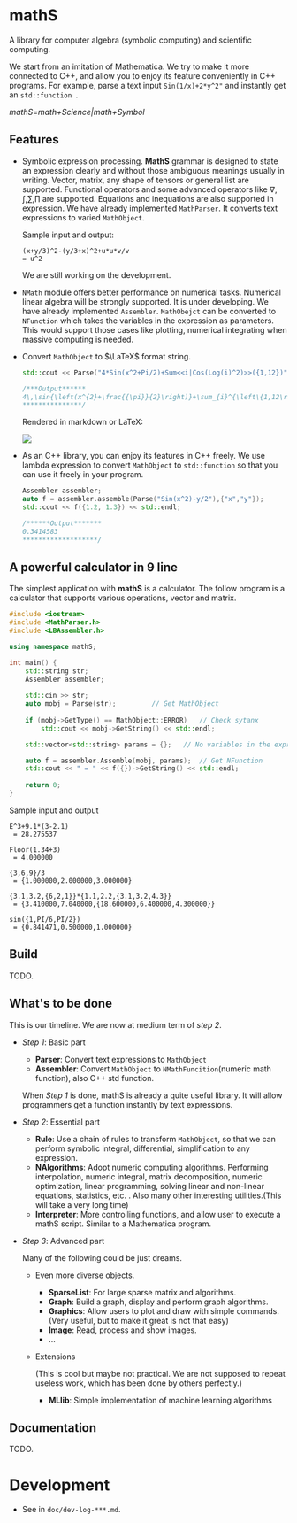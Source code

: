 # mathS

A library for computer algebra (symbolic computing) and scientific computing.

We start from an imitation of Mathematica. We try to make it more connected to C++, and allow you to enjoy its feature conveniently in C++ programs. For example, parse a text input `Sin(1/x)+2*y^2"` and instantly get an `std::function `.

*mathS=math+Science|math+Symbol*



## Features

* Symbolic expression processing. **MathS** grammar is designed to state an expression clearly and without those ambiguous meanings usually in writing. Vector, matrix, any shape of tensors or general list are supported.  Functional operators and some advanced operators like $\nabla,\int,\sum,\prod$  are supported. Equations and inequations are also supported in expression. We have already implemented `MathParser`. It converts text expressions to varied `MathObject`. 

  Sample input and output:

  ```
  (x+y/3)^2-(y/3+x)^2+u*u*v/v
  = u^2
  ```

  We are still working on the development.

* `NMath` module offers better performance on numerical tasks. Numerical linear algebra will be strongly supported. It is under developing. We have already implemented `Assembler`. `MathObejct` can be converted to `NFunction` which takes the variables in the expression as parameters. This would support those cases like plotting, numerical integrating  when massive computing is needed. 

* Convert `MathObject` to $\LaTeX$ format string.

  ```C++
  std::cout << Parse("4*Sin(x^2+Pi/2)+Sum<<i|Cos(Log(i)^2)>>({1,12})")->GetLaTeXString() << std::endl;
  
  /***Output******
  4\,\sin{\left(x^{2}+\frac{{\pi}}{2}\right)}+\sum_{i}^{\left\{1,12\right\}}\cos{\left(\log{i}\right)^{2}}
  ***************/
  ```

  Rendered in markdown or LaTeX:
  
  ![](http://latex.codecogs.com/svg.latex?4\\,\\sin{\\left(x^{2}+\\frac{{\\pi}}{2}\\right)}+\\sum_{i}^{\\left\\{1,12\\right\\}}\\cos{\\left(\\log{i}\\right)^{2}})
  
* As an C++ library, you can enjoy its features in C++ freely.  We use lambda expression to convert  `MathObject` to `std::function` so that you can use it freely in your program.

  ```C++
  Assembler assembler;
  auto f = assembler.assemble(Parse("Sin(x^2)-y/2"),{"x","y"});
  std::cout << f({1.2, 1.3}) << std::endl;
  
  /******Output*******
  0.3414583
  *******************/
  ```

  

## A powerful calculator in 9 line

The simplest application with **mathS** is a calculator. The follow program is a calculator that supports various operations, vector and matrix. 

```c++
#include <iostream>
#include <MathParser.h>
#include <LBAssembler.h>

using namespace mathS;

int main() {    
	std::string str;
    Assembler assembler;
    
 	std::cin >> str;
    auto mobj = Parse(str);			// Get MathObject
        
    if (mobj->GetType() == MathObject::ERROR) 	// Check sytanx
        std::cout << mobj->GetString() << std::endl;

    std::vector<std::string> params = {};	// No variables in the expression in a calculator program.

    auto f = assembler.Assemble(mobj, params);	// Get NFunction
    std::cout << " = " << f({})->GetString() << std::endl;
    
    return 0;
}
```

Sample input and output

```
E^3+9.1*(3-2.1)
 = 28.275537

Floor(1.34+3)
 = 4.000000

{3,6,9}/3
 = {1.000000,2.000000,3.000000}

{3.1,3.2,{6,2,1}}*{1.1,2.2,{3.1,3.2,4.3}}
 = {3.410000,7.040000,{18.600000,6.400000,4.300000}}

sin({1,PI/6,PI/2})
 = {0.841471,0.500000,1.000000}
```

## Build

TODO.



## What's to be done

This is our timeline. We are now at medium term of *step 2*.

* *Step 1*: Basic part

  * **Parser**: Convert text expressions to `MathObject`
  * **Assembler**: Convert `MathObject` to `NMathFuncition`(numeric math function), also C++ std function. 

  When *Step 1* is done, mathS is already  a quite useful library. It will allow programmers  get a function instantly by text expressions.

* *Step 2*: Essential part

  * **Rule**: Use a chain of rules to transform `MathObject`, so that we can perform symbolic integral, differential, simplification to any expression.
  * **NAlgorithms**: Adopt numeric computing algorithms. Performing interpolation, numeric integral, matrix decomposition, numeric optimization, linear programming, solving linear and non-linear equations, statistics, etc. . Also many other interesting utilities.(This will take a very long time)
  * **Interpreter**: More controlling functions, and allow user to execute a mathS script. Similar to a Mathematica program.

* *Step 3*: Advanced part

  Many of the following could be just dreams. 

  * Even  more diverse objects. 

    * **SparseList**: For large sparse matrix and algorithms.
    * **Graph**: Build a graph, display and perform graph algorithms.
    * **Graphics**: Allow users to plot and draw with simple commands. (Very useful, but to make it great is not that easy)
    * **Image**:  Read, process and show images.
    * ...

  * Extensions

    (This is cool but maybe not practical. We are not supposed to repeat useless work, which has been done by others perfectly.)

    * **MLlib**: Simple implementation of machine learning algorithms



## Documentation

TODO.



# Development

* See in `doc/dev-log-***.md`. 